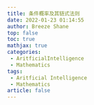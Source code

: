 ```yaml
---
title: 条件概率及其链式法则
date: 2022-01-23 01:14:55
author: Breeze Shane
top: false
toc: true
mathjax: true
categories: 
 - AritficialIntelligence
 - Mathematics
tags: 
 - Aritficial Intelligence
 - Mathematics
article: false
---
```


